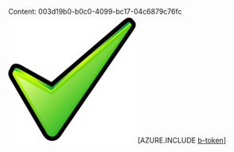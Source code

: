 Content: 003d19b0-b0c0-4099-bc17-04c6879c76fc![image](5b6a50d7-3f22-4336-a7c6-c9a691bfcc39.png)
[AZURE.INCLUDE [b-token](85427854-44b7-410d-b257-c3c533168c02.md)]

